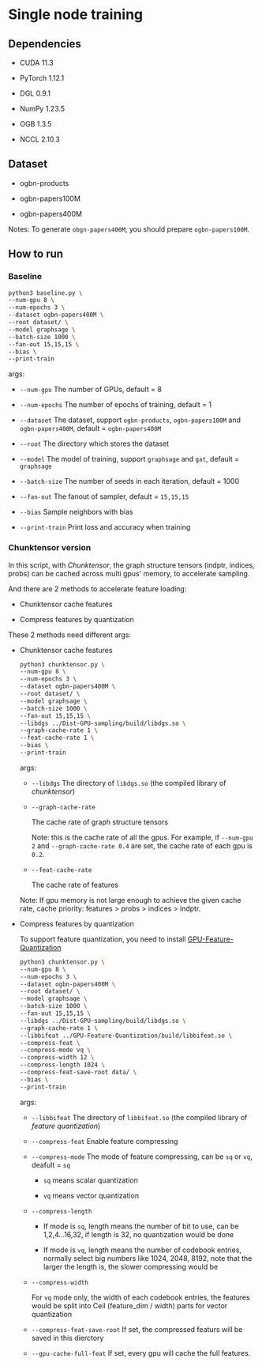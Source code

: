 # Single node training

## Dependencies

- CUDA 11.3

- PyTorch 1.12.1

- DGL 0.9.1

- NumPy 1.23.5

- OGB 1.3.5

- NCCL 2.10.3

## Dataset

- ogbn-products

- ogbn-papers100M

- ogbn-papers400M

Notes: To generate `obgn-papers400M`, you should prepare `ogbn-papers100M`.

## How to run

### Baseline

```bash
python3 baseline.py \
--num-gpu 8 \
--num-epochs 3 \
--dataset ogbn-papers400M \
--root dataset/ \
--model graphsage \
--batch-size 1000 \
--fan-out 15,15,15 \
--bias \
--print-train
```

args:

- `--num-gpu` The number of GPUs, default = 8

- `--num-epochs` The number of epochs of training, default = 1

- `--dataset` The dataset, support `ogbn-products`, `ogbn-papers100M` and `ogbn-papers400M`, default = `ogbn-papers400M`

- `--root` The directory which stores the dataset

- `--model` The model of training, support `graphsage` and `gat`, default = `graphsage`

- `--batch-size` The number of seeds in each iteration, default = 1000

- `--fan-out` The fanout of sampler, default = `15,15,15`

- `--bias` Sample neighbors with bias

- `--print-train` Print loss and accuracy when training

### Chunktensor version

In this script, with *Chunktensor*, the graph structure tensors (indptr, indices, probs) can be cached across multi gpus' memory, to accelerate sampling.

And there are 2 methods to accelerate feature loading:

- Chunktensor cache features

- Compress features by quantization

These 2 methods need different args:

- Chunktensor cache features

  ```bash
  python3 chunktensor.py \
  --num-gpu 8 \
  --num-epochs 3 \
  --dataset ogbn-papers400M \
  --root dataset/ \
  --model graphsage \
  --batch-size 1000 \
  --fan-out 15,15,15 \
  --libdgs ../Dist-GPU-sampling/build/libdgs.so \
  --graph-cache-rate 1 \
  --feat-cache-rate 1 \
  --bias \
  --print-train
  ```

  args:

  - `--libdgs` The directory of `libdgs.so` (the compiled library of *chunktensor*)

  - `--graph-cache-rate`

    The cache rate of graph structure tensors

    Note: this is the cache rate of all the gpus. For example, if `--num-gpu 2` and `--graph-cache-rate 0.4` are set, the cache rate of each gpu is `0.2`.

  - `--feat-cache-rate`

    The cache rate of features

  Note: If gpu memory is not large enough to achieve the given cache rate, cache priority: features > probs > indices > indptr.

- Compress features by quantization

  To support feature quantization, you need to install [
GPU-Feature-Quantization](https://github.com/CommediaJW/GPU-Feature-Quantization)

  ```bash
  python3 chunktensor.py \
  --num-gpu 8 \
  --num-epochs 3 \
  --dataset ogbn-papers400M \
  --root dataset/ \
  --model graphsage \
  --batch-size 1000 \
  --fan-out 15,15,15 \
  --libdgs ../Dist-GPU-sampling/build/libdgs.so \
  --graph-cache-rate 1 \
  --libbifeat ../GPU-Feature-Quantization/build/libbifeat.so \
  --compress-feat \
  --compress-mode vq \
  --compress-width 12 \
  --compress-length 1024 \
  --compress-feat-save-root data/ \
  --bias \
  --print-train
  ```

  args:

  - `--libbifeat` The directory of `libbifeat.so` (the compiled library of *feature quantization*)

  - `--compress-feat` Enable feature compressing

  - `--compress-mode` The mode of feature compressing, can be `sq` or `vq`, deafult = `sq`

    - `sq` means scalar quantization

    - `vq` means vector quantization

  - `--compress-length`
  
    - If mode is `sq`, length means the number of bit to use, can be 1,2,4...16,32, if length is 32, no quantization would be done

    - If mode is `vq`, length means the number of codebook entries, normally select big numbers like 1024, 2048, 8192, note that the larger the length is, the slower compressing would be

  - `--compress-width`
  
    For `vq` mode only, the width of each codebook entries, the features would be split into Ceil (feature_dim / width) parts for vector quantization

  - `--compress-feat-save-root` If set, the compressed featurs will be saved in this dierctory

  - `--gpu-cache-full-feat` If set, every gpu will cache the full features.